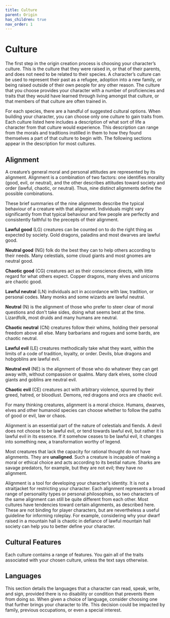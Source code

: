 ```yaml
---
title: Culture
parent: Origin
has_children: true
nav_order: 1
---
```


# Culture
The first step in the origin creation process is choosing your character’s culture. This is the culture that they were raised in, or that of their parents, and does not need to be related to their species. A character’s culture can be used to represent their past as a refugee, adoption into a new family, or being raised outside of their own people for any other reason. The culture that you choose provides your character with a number of proficiencies and traits that they would have learned through living amongst that culture, or that members of that culture are often trained in.

For each species, there are a handful of suggested cultural options. When building your character, you can choose only one culture to gain traits from. Each culture listed here includes a description of what sort of life a character from that culture would experience. This description can range from the morals and traditions instilled in them to how they found themselves a part of that culture to begin with. The following sections appear in the description for most cultures.

## Alignment
A creature’s general moral and personal attitudes are represented by its alignment. Alignment is a combination of two factors: one identifies morality (good, evil, or neutral), and the other describes attitudes toward society and order (lawful, chaotic, or neutral). Thus, nine distinct alignments define the possible combinations.

These brief summaries of the nine alignments describe the typical behaviour of a creature with that alignment. Individuals might vary significantly from that typical behaviour and few people are perfectly and consistently faithful to the precepts of their alignment.

**Lawful good** (LG) creatures can be counted on to do the right thing as expected by society. Gold dragons, paladins and most dwarves are lawful good.

**Neutral good** (NG) folk do the best they can to help others according to their needs. Many celestials, some cloud giants and most gnomes are neutral good.

**Chaotic good** (CG) creatures act as their conscience directs, with little regard for what others expect. Copper dragons, many elves and unicorns are chaotic good.

**Lawful neutral** (LN) individuals act in accordance with law, tradition, or personal codes. Many monks and some wizards are lawful neutral.

**Neutral** (N) is the alignment of those who prefer to steer clear of moral questions and don't take sides, doing what seems best at the time. Lizardfolk, most druids and many humans are neutral.

**Chaotic neutral** (CN) creatures follow their whims, holding their personal freedom above all else. Many barbarians and rogues and some bards, are chaotic neutral.

**Lawful evil** (LE) creatures methodically take what they want, within the limits of a code of tradition, loyalty, or order. Devils, blue dragons and hobgoblins are lawful evil.

**Neutral evil** (NE) is the alignment of those who do whatever they can get away with, without compassion or qualms. Many dark elves, some cloud giants and goblins are neutral evil.

**Chaotic evil** (CE) creatures act with arbitrary violence, spurred by their greed, hatred, or bloodlust. Demons, red dragons and orcs are chaotic evil.

For many thinking creatures, alignment is a moral choice. Humans, dwarves, elves and other humanoid species can choose whether to follow the paths of good or evil, law or chaos.

Alignment is an essential part of the nature of celestials and fiends. A devil does not choose to be lawful evil, or tend towards lawful evil, but rather it is lawful evil in its essence. If it somehow ceases to be lawful evil, it changes into something new, a transformation worthy of legend.

Most creatures that lack the capacity for rational thought do not have alignments. They are **unaligned**. Such a creature is incapable of making a moral or ethical choice and acts according to its bestial nature. Sharks are savage predators, for example, but they are not evil; they have no alignment.

Alignment is a tool for developing your character’s identity. It is not a straitjacket for restricting your character. Each alignment represents a broad range of personality types or personal philosophies, so two characters of the same alignment can still be quite different from each other. Most cultures have tendencies toward certain alignments, as described here. These are not binding for player characters, but are nevertheless a useful guideline for informing roleplay. For example, considering why your dwarf raised in a mountain hall is chaotic in defiance of lawful mountain hall society can help you to better define your character.

## Cultural Features
Each culture contains a range of features. You gain all of the traits associated with your chosen culture, unless the text says otherwise.

## Languages
This section details the languages that a character can read, speak, write, and sign, provided there is no disability or condition that prevents them from doing so. When given a choice of language, consider choosing one that further brings your character to life. This decision could be impacted by family, previous occupations, or even a special interest.
